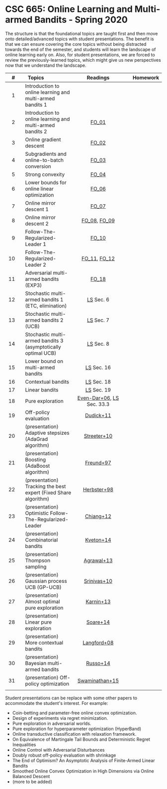 # CSC 665: Online Learning and Multi-armed Bandits - Spring 2020

The structure is that the foundational topics are taught first and then move onto detailed/advanced topics with student presentations.
The benefit is that we can ensure covering the core topics without being distracted towards the end of the semester, and students will learn the landscape of online learning early on. 
Also, for student presentations, we are forced to review the previously-learned topics, which might give us new perspectives now that we understand the landscape.

|#  | | &nbsp;&nbsp;Topics | Readings |  | Homework |
|---:|-|:-------------|:---:|:---:|:---:|
|1 || Introduction to online learning and multi-armed bandits 1           |    |   |   | 
|2 || Introduction to online learning and multi-armed bandits 2           | [FO_01](https://parameterfree.com/2019/09/02/introduction-to-online-learning/)  |   |   |
|3 || Online gradient descent                                             | [FO_02](https://parameterfree.wordpress.com/2019/09/11/online-gradient-descent/)  |   |   |
|4 || Subgradients and online-to-batch conversion                         | [FO_03](https://parameterfree.wordpress.com/2019/09/13/subgradients-and-online-to-batch-conversion/)  |   |   |
|5 || Strong convexity                                                    | [FO_04](https://parameterfree.wordpress.com/2019/09/17/more-online-to-batch-examples-and-strong-convexity/)  |   |   |
|6 || Lower bounds for online linear optimization                         | [FO_06](https://parameterfree.wordpress.com/2019/09/25/lower-bounds-for-online-linear-optimization/)  |   |   |
|7 || Online mirror descent 1                                             | [FO_07](https://parameterfree.com/2019/10/03/online-mirror-descent-iii-examples-and-learning-with-expert-advice/)  |   |   |
|8 || Online mirror descent 2                                             | [FO_08](https://parameterfree.com/2019/10/01/online-mirror-descent-ii-regret-and-mirror-version/), [FO_09](https://parameterfree.com/2019/10/03/online-mirror-descent-iii-examples-and-learning-with-expert-advice/)  |   |   |
|9 || Follow-The-Regularized-Leader 1                                     | [FO_10](https://parameterfree.com/2019/10/08/follow-the-regularized-leader-i-regret-equality/)  |   |   |
|10|| Follow-The-Regularized-Leader 2                                     | [FO_11](https://parameterfree.com/2019/10/10/follow-the-regularized-leader-ii-applications/), [FO_12](https://parameterfree.com/2019/10/17/follow-the-regularized-leader-iii-more-logarithmic-bounds/)  |   |   |
|11|| Adversarial multi-armed bandits (EXP3)                              | [FO_18](https://parameterfree.com/2019/11/12/multi-armed-bandit-i/)  |   |   |
|12|| Stochastic multi-armed bandits 1 (ETC, elimination)                 | [LS](https://tor-lattimore.com/downloads/book/book.pdf) Sec. 6 |   |   |
|13|| Stochastic multi-armed bandits 2 (UCB)                              | [LS](https://tor-lattimore.com/downloads/book/book.pdf) Sec. 7 |   |   |
|14|| Stochastic multi-armed bandits 3 (asymptotically optimal UCB)       | [LS](https://tor-lattimore.com/downloads/book/book.pdf) Sec. 8 |   |   |
|15|| Lower bound on multi-armed bandits                                  | [LS](https://tor-lattimore.com/downloads/book/book.pdf) Sec. 16|   |   |
|16|| Contextual bandits                                                  | [LS](https://tor-lattimore.com/downloads/book/book.pdf) Sec. 18|   |   |
|17|| Linear bandits                                                      | [LS](https://tor-lattimore.com/downloads/book/book.pdf) Sec. 19|   |   |
|18|| Pure exploration                                                    | [Even-Dar+06](http://jmlr.csail.mit.edu/papers/volume7/evendar06a/evendar06a.pdf), [LS](https://tor-lattimore.com/downloads/book/book.pdf) Sec. 33.3  |   |   |
|19|| Off-policy evaluation                                               | [Dudick+11](https://arxiv.org/abs/1103.4601)  |   |   |
|20|| (presentation) Adaptive stepsizes (AdaGrad algorithm)               | [Streeter+10](https://arxiv.org/abs/1002.4862)  |   |   |
|21|| (presentation) Boosting (AdaBoost algorithm)                        | [Freund+97](https://www.sciencedirect.com/science/article/pii/S002200009791504X)  |   |   |
|22|| (presentation) Tracking the best expert (Fixed Share algorithm)     | [Herbster+98](https://users.soe.ucsc.edu/~manfred/pubs/J39.pdf)  |   |   |
|23|| (presentation) Optimistic Follow-The-Regularized-Leader             | [Chiang+12](http://proceedings.mlr.press/v23/chiang12/chiang12.pdf)  |   |   |
|24|| (presentation) Combinatorial bandits                                | [Kveton+14](https://arxiv.org/abs/1410.0949)  |   |   |
|25|| (presentation) Thompson sampling                                    | [Agrawal+13](http://proceedings.mlr.press/v31/agrawal13a.pdf)  |   |   |
|26|| (presentation) Gaussian process UCB (GP-UCB)                        | [Srinivas+10](https://arxiv.org/abs/0912.3995)  |   |   |
|27|| (presentation) Almost optimal pure exploration                      | [Karnin+13](http://proceedings.mlr.press/v28/karnin13.pdf)  |   |   |
|28|| (presentation) Linear pure exploration                              | [Soare+14](https://arxiv.org/abs/1409.6110)  |   |   |
|29|| (presentation) More contextual bandits                              | [Langford+08](https://papers.nips.cc/paper/3178-the-epoch-greedy-algorithm-for-multi-armed-bandits-with-side-information.pdf)  |   |   |
|30|| (presentation) Bayesian multi-armed bandits                         | [Russo+14](https://papers.nips.cc/paper/5463-learning-to-optimize-via-information-directed-sampling)  |   |   |
|31|| (presentation) Off-policy optimization                              | [Swaminathan+15](https://www.cs.cornell.edu/people/tj/publications/swaminathan_joachims_15c.pdf)  |   |   |
|<img width=50/>|<img width=10/>| <img width=500/>                        | <img width=200/> |<img width=100/> | <img width=100/>  |

Student presentations can be replace with some other papers to accommodate the student's interest.
For example:

 * Coin-betting and parameter-free online convex optimization.
 * Design of experiments via regret minimization.
 * Pure exploration in adversarial worlds.
 * Pure exploration for hyperparameter optimization (HyperBand)
 * Online transductive classification with relaxation framework.
 * On Equivalence of Martingale Tail Bounds and Deterministic Regret Inequalities
 * Online Control with Adversarial Disturbances
 * Doubly robust off-policy evaluation with shrinkage
 * The End of Optimism? An Asymptotic Analysis of Finite-Armed Linear Bandits
 * Smoothed Online Convex Optimization in High Dimensions via Online Balanced Descent
 * (more to be added)






<!--

|Date  | Topics | Notes | Additional Readings  | Homework |
|:---:|:------------:|:---:|:---:|:---:|
|Aug 27 | Introduction, motivation, course mechanics | [slides](notes/slides.pdf) [probability review](notes/prob_review.pdf) | SSBD App B.1 and B.2 | [HW0 (Calibration)](hw/hw0/hw0.pdf) [tex file](hw0/hw0.tex) |
|Aug 29 | Basics: concentration of measure | [concentration of measure note 1](notes/conc_1.pdf) | SSBD App B.4 | |
|Sep 3  | Chernoff bound for Bernoulli random variables, McDiarmid's Inequality | [concentration of measure note 2](notes/conc_2.pdf) | SSBD App B.3, Lemma 26.4 | HW0 due in class [HW0 Solutions](hw/hw0/hw0sol.pdf) |
|Sep 5  | The PAC learning framework, finite classes | [PAC learning note](notes/pac.pdf) | SSBD Chap 2, Sec 3.1 | |
|Sep 10 | Agnostic PAC learning, infinite classes | | SSBD Sec 3.2-3.3, Chap 4, Sec 6.1 | |
|Sep 12 | VC Theory, Sauer's Lemma | [VC Theory note](notes/vc.pdf) | SSBD Sec 6.2 - 6.5.1 |  |
|Sep 17 | Rademacher complexity | [Uniform convergence / Rademacher complexity note](notes/rad.pdf) | SSBD Sec 6.5.2, 26.1, 28.1 | [HW1](hw/hw1/hw1.pdf) [tex file](hw1/hw1.tex) |
|Sep 19 | Information theoretic lower bounds of PAC learning | [Lower bound draft note](notes/lower_bound.pdf) | SSBD Sec 28.2  | |
|Sep 24 | Support Vector Machine; Margin bounds | | SSBD Chap 15, Secs 26.2, 26.3  | |
|Sep 26 | Structural risk minimization | | SSBD Chap 7 | |
|Oct 1  | Boosting (1) | | SSBD Chap 10 | |
|Oct 3  | Boosting (2) | | SSBD Sec 26.2, 26.4 | |
|Oct 8  | Backgrounds on convex functions | | SSBD Chap 12 | |
|Oct 10 | Midterm exam | | | |
|Oct 15 | Regularization and stability (1) | | SSBD Chap 13 | |
|Oct 17 | Regularization and stability (2) | | SSBD Chap 13 | |
|Oct 22 | Online classification | | SSBD Sec 21.1 | |
|Oct 24 | Online convex optimization (OCO): online to batch conversion | | SSBD Sec 21.3, Sections 14.1-14.3  | |
|Oct 29 | Follow the regularized leader (FTRL) | | H Sec 5.3 | |
|Oct 31 | Online mirror descent (OMD) | | H Sec 5.2 | |
|Nov 5 | Online convex optimization for strongly-convex / exp-concave functions | | H Sec 3.3, Chap 4  | |
|Nov 7 | Prediction with expert advice (1) | | SSBD Sec 21.2 | |
|Nov 12 | Prediction with expert advice (2) | | | |
|Nov 14 | Stochastic multi-armed bandits (1) | | LS Chaps 6, 7 | |
|Nov 19 | Stochastic multi-armed bandits (2) | |  | |
|Nov 21 | Adversarial multi-armed bandits | | LS Chap 11 | |
|Nov 26 | Stochastic linear bandits (1) | | LS Chap 19 | |
|Nov 28 | No Class. Thanksgiving Holiday! | | | |
|Dec 3 | Stochastic linear bandits (2) | | LS Chap 20 | |
|Dec 5 | Final presentation (1) | | | |
|Dec 10 | Final presentation (2) | | | |

-->

























